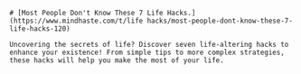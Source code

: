 
    # [Most People Don't Know These 7 Life Hacks.](https://www.mindhaste.com/t/life hacks/most-people-dont-know-these-7-life-hacks-120)

    Uncovering the secrets of life? Discover seven life-altering hacks to enhance your existence! From simple tips to more complex strategies, these hacks will help you make the most of your life.
    